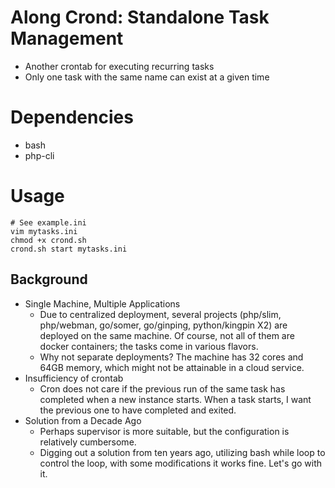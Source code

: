 # Along Crond: Standalone Task Management
- Another crontab for executing recurring tasks
- Only one task with the same name can exist at a given time

# Dependencies
- bash
- php-cli

# Usage
```shell
# See example.ini
vim mytasks.ini
chmod +x crond.sh
crond.sh start mytasks.ini
```

## Background
- Single Machine, Multiple Applications
    - Due to centralized deployment, several projects (php/slim, php/webman, go/somer, go/ginping, python/kingpin X2) are deployed on the same machine. Of course, not all of them are docker containers; the tasks come in various flavors.
    - Why not separate deployments? The machine has 32 cores and 64GB memory, which might not be attainable in a cloud service.
- Insufficiency of crontab
    - Cron does not care if the previous run of the same task has completed when a new instance starts. When a task starts, I want the previous one to have completed and exited.
- Solution from a Decade Ago
    - Perhaps supervisor is more suitable, but the configuration is relatively cumbersome.
    - Digging out a solution from ten years ago, utilizing bash while loop to control the loop, with some modifications it works fine. Let's go with it.


